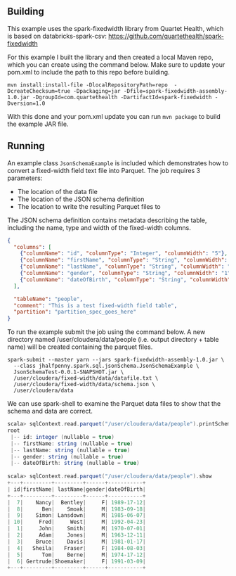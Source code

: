 




## Building
This example uses the spark-fixedwidth library from Quartet Health, which is based on databricks-spark-csv:
https://github.com/quartethealth/spark-fixedwidth

For this example I built the library and then created a local Maven repo, which you can create using the command below. Make sure to update your pom.xml to include the path to this repo before building.
 
```
mvn install:install-file -DlocalRepositoryPath=repo  -DcreateChecksum=true -Dpackaging=jar -Dfile=spark-fixedwidth-assembly-1.0.jar -DgroupId=com.quartethealth -DartifactId=spark-fixedwidth -Dversion=1.0
```

With this done and your pom.xml update you can run `mvn package` to build the example JAR file.


## Running
An example class `JsonSchemaExample` is included which demonstrates how to convert a fixed-width field text file into Parquet. The job requires 3 parameters:
- The location of the data file
- The location of the JSON schema definition
- The location to write the resulting Parquet files to

The JSON schema definition contains metadata describing the table, including the name, type and width of the fixed-width columns. 

```json
{
  "columns": [
    {"columnName": "id", "columnType": "Integer", "columnWidth": "5"},
    {"columnName": "firstName", "columnType": "String", "columnWidth": "10"},
    {"columnName": "lastName", "columnType": "String", "columnWidth": "10"},
    {"columnName": "gender", "columnType": "String", "columnWidth": "1"},
    {"columnName": "dateOfBirth", "columnType": "String", "columnWidth": "10"}
  ],

  "tableName": "people",
  "comment": "This is a test fixed-width field table",
  "partition": "partition_spec_goes_here"
}
```
To run the example submit the job using the command below. A new directory named /user/cloudera/data/people (i.e. output directory + table name) will be created containing the parquet files.
```
spark-submit --master yarn --jars spark-fixedwidth-assembly-1.0.jar \
  --class jhalfpenny.spark.sql.jsonSchema.JsonSchemaExample \
  JsonSchemaTest-0.0.1-SNAPSHOT.jar \
  /user/cloudera/fixed-width/data/datafile.txt \
  /user/cloudera/fixed-width/data/schema.json \
  /user/cloudera/data
```
We can use spark-shell  to examine the Parquet data files to show that the schema and data are correct.
```scala
scala> sqlContext.read.parquet("/user/cloudera/data/people").printSchema
root
 |-- id: integer (nullable = true)
 |-- firstName: string (nullable = true)
 |-- lastName: string (nullable = true)
 |-- gender: string (nullable = true)
 |-- dateOfBirth: string (nullable = true)
 
scala> sqlContext.read.parquet("/user/cloudera/data/people").show
+---+---------+---------+------+-----------+
| id|firstName| lastName|gender|dateOfBirth|
+---+---------+---------+------+-----------+
|  7|    Nancy|  Bentley|     F| 1989-17-12|
|  8|      Ben|    Smoak|     M| 1983-09-18|
|  9|    Simon| Lansdown|     M| 1985-06-07|
| 10|     Fred|     West|     M| 1992-04-23|
|  1|     John|    Smith|     M| 1970-07-01|
|  2|     Adam|    Jones|     M| 1963-12-11|
|  3|    Bruce|    Davis|     M| 1981-01-17|
|  4|   Sheila|   Fraser|     F| 1984-08-03|
|  5|      Tom|    Berne|     M| 1974-17-12|
|  6| Gertrude|Shoemaker|     F| 1991-03-09|
+---+---------+---------+------+-----------+
```
